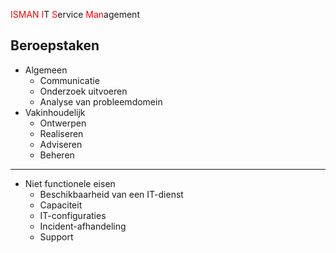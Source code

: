 <span style="color:red">ISMAN</span> <span style="color:red">I</span>T <span style="color:red">S</span>ervice <span style="color:red">Man</span>agement
## Beroepstaken 

- Algemeen
	- Communicatie
	- Onderzoek uitvoeren
	- Analyse van probleemdomein
- Vakinhoudelijk
	- Ontwerpen
	- Realiseren
	- Adviseren
	- Beheren

---

- Niet functionele eisen
	- Beschikbaarheid van een IT-dienst 
	- Capaciteit
	- IT-configuraties
	- Incident-afhandeling
	- Support